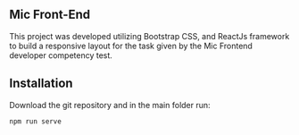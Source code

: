 ## Mic Front-End

This project was developed utilizing Bootstrap CSS, and ReactJs framework to build a responsive layout for the task given by the Mic Frontend developer competency test.

## Installation

Download the git repository and in the main folder run:
```
npm run serve
```
